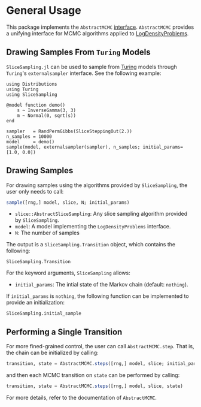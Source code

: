 
# General Usage

This package implements the `AbstractMCMC` [interface](https://github.com/TuringLang/AbstractMCMC.jl).
`AbstractMCMC` provides a unifying interface for MCMC algorithms applied to [LogDensityProblems](https://github.com/tpapp/LogDensityProblems.jl).

## Drawing Samples From `Turing` Models
`SliceSampling.jl` can be used to sample from [Turing](https://github.com/TuringLang/Turing.jl) models through `Turing`'s `externalsampler` interface.
See the following example:

```@example turing
using Distributions
using Turing
using SliceSampling

@model function demo()
    s ~ InverseGamma(3, 3)
    m ~ Normal(0, sqrt(s))
end

sampler   = RandPermGibbs(SliceSteppingOut(2.))
n_samples = 10000
model     = demo()
sample(model, externalsampler(sampler), n_samples; initial_params=[1.0, 0.0])
```

## Drawing Samples

For drawing samples using the algorithms provided by `SliceSampling`, the user only needs to call:
```julia
sample([rng,] model, slice, N; initial_params)
```
- `slice::AbstractSliceSampling`: Any slice sampling algorithm provided by `SliceSampling`.
- `model`: A model implementing the `LogDensityProblems` interface.
- `N`: The number of samples

The output is a `SliceSampling.Transition` object, which contains the following:
```@docs
SliceSampling.Transition
```

For the keyword arguments, `SliceSampling` allows:
- `initial_params`: The intial state of the Markov chain (default: `nothing`).

If `initial_params` is `nothing`, the following function can be implemented to provide an initialization:
```@docs
SliceSampling.initial_sample
```

## Performing a Single Transition 
For more fined-grained control, the user can call `AbstractMCMC.step`.
That is, the chain can be initialized by calling:
```julia
transition, state = AbstractMCMC.steps([rng,] model, slice; initial_params)
```
and then each MCMC transition on `state` can be performed by calling:
```julia
transition, state = AbstractMCMC.steps([rng,] model, slice, state)
```
For more details, refer to the documentation of `AbstractMCMC`.
